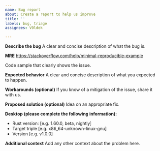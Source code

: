 ```yaml
---
name: Bug report
about: Create a report to help us improve
title: ''
labels: bug, triage
assignees: V0ldek

---
```


**Describe the bug**
A clear and concise description of what the bug is.

**MRE**
https://stackoverflow.com/help/minimal-reproducible-example

Code sample that clearly shows the issue.

**Expected behavior**
A clear and concise description of what you expected to happen.

**Workarounds (optional)**
If you know of a mitigation of the issue, share it with us.

**Proposed solution (optional)**
Idea on an appropriate fix.

**Desktop (please complete the following information):**
 - Rust version: [e.g. 1.60.0, beta, nightly]
 - Target triple [e.g. x86_64-unknown-linux-gnu]
 - Version [e.g. v1.0.0]

**Additional context**
Add any other context about the problem here.
